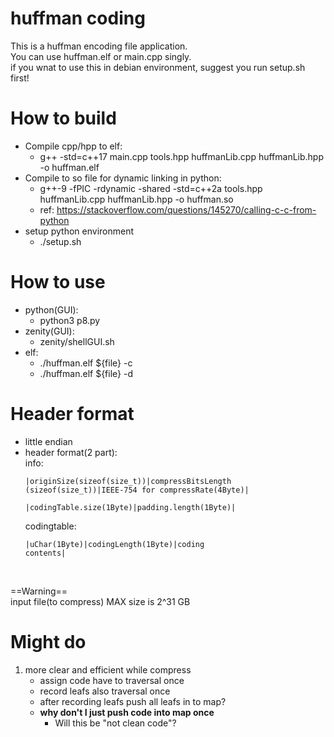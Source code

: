 huffman coding
===
This is a huffman encoding file application.<br>
You can use huffman.elf or main.cpp singly. <br>
if you wnat to use this in debian environment, suggest you run setup.sh first!<br>

# How to build
* Compile cpp/hpp to elf:
    * g++ -std=c++17 main.cpp tools.hpp huffmanLib.cpp huffmanLib.hpp -o huffman.elf
* Compile to so file for dynamic linking in python:
    * g++-9 -fPIC -rdynamic -shared -std=c++2a tools.hpp huffmanLib.cpp huffmanLib.hpp -o huffman.so
    * ref: https://stackoverflow.com/questions/145270/calling-c-c-from-python
* setup python environment
    * ./setup.sh

# How to use
* python(GUI):
    * python3 p8.py
* zenity(GUI):
    * zenity/shellGUI.sh
* elf:
    * ./huffman.elf ${file} -c
    * ./huffman.elf ${file} -d

# Header format 
 * little endian
 * header format(2 part):<br>
    info:<br>
        <pre><code>|originSize(sizeof(size_t))|compressBitsLength (sizeof(size_t))|IEEE-754 for compressRate(4Byte)|<br>
        |codingTable.size(1Byte)|padding.length(1Byte)|</code></pre>
    codingtable:<br>
        <pre><code>|uChar(1Byte)|codingLength(1Byte)|coding contents|</code></pre><br>

==Warning==<br>
input file(to compress) MAX size is 2^31 GB<br>

# Might do
1. more clear and efficient while compress
    * assign code have to traversal once
    * record leafs also traversal once
    * after recording leafs push all leafs in to map?
    * **why don't I just push code into map once**
        * Will this be "not clean code"?